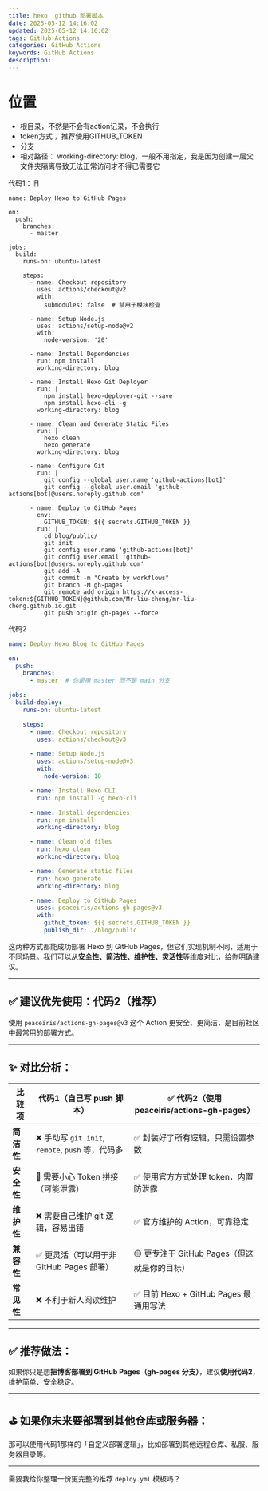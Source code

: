 ```yaml
---
title: hexo  github 部署脚本
date: 2025-05-12 14:16:02
updated: 2025-05-12 14:16:02
tags: GitHub Actions
categories: GitHub Actions
keywords: GitHub Actions
description:
---
```


# 位置

- 根目录，不然是不会有action记录，不会执行
- token方式  ，推荐使用GITHUB_TOKEN
- 分支
- 相对路径： working-directory: blog，一般不用指定，我是因为创建一层父文件夹隔离导致无法正常访问才不得已需要它



代码1：旧

```
name: Deploy Hexo to GitHub Pages

on:
  push:
    branches:
      - master

jobs:
  build:
    runs-on: ubuntu-latest

    steps:
      - name: Checkout repository
        uses: actions/checkout@v2
        with:
          submodules: false  # 禁用子模块检查

      - name: Setup Node.js
        uses: actions/setup-node@v2
        with:
          node-version: '20'

      - name: Install Dependencies
        run: npm install
        working-directory: blog

      - name: Install Hexo Git Deployer
        run: |
          npm install hexo-deployer-git --save
          npm install hexo-cli -g
        working-directory: blog

      - name: Clean and Generate Static Files
        run: |
          hexo clean
          hexo generate
        working-directory: blog

      - name: Configure Git
        run: |
          git config --global user.name 'github-actions[bot]'
          git config --global user.email 'github-actions[bot]@users.noreply.github.com'

      - name: Deploy to GitHub Pages
        env:
          GITHUB_TOKEN: ${{ secrets.GITHUB_TOKEN }}
        run: |
          cd blog/public/
          git init
          git config user.name 'github-actions[bot]'
          git config user.email 'github-actions[bot]@users.noreply.github.com'
          git add -A
          git commit -m "Create by workflows"
          git branch -M gh-pages
          git remote add origin https://x-access-token:${GITHUB_TOKEN}@github.com/Mr-liu-cheng/mr-liu-cheng.github.io.git
          git push origin gh-pages --force
```

代码2：
``` yml
name: Deploy Hexo Blog to GitHub Pages

on:
  push:
    branches:
      - master  # 你是用 master 而不是 main 分支

jobs:
  build-deploy:
    runs-on: ubuntu-latest

    steps:
      - name: Checkout repository
        uses: actions/checkout@v3

      - name: Setup Node.js
        uses: actions/setup-node@v3
        with:
          node-version: 18

      - name: Install Hexo CLI
        run: npm install -g hexo-cli

      - name: Install dependencies
        run: npm install
        working-directory: blog

      - name: Clean old files
        run: hexo clean
        working-directory: blog

      - name: Generate static files
        run: hexo generate
        working-directory: blog

      - name: Deploy to GitHub Pages
        uses: peaceiris/actions-gh-pages@v3
        with:
          github_token: ${{ secrets.GITHUB_TOKEN }}
          publish_dir: ./blog/public

```




这两种方式都能成功部署 Hexo 到 GitHub Pages，但它们实现机制不同，适用于不同场景。我们可以从**安全性、简洁性、维护性、灵活性**等维度对比，给你明确建议。

---

## ✅ 建议优先使用：**代码2（推荐）**

使用 `peaceiris/actions-gh-pages@v3` 这个 Action 更安全、更简洁，是目前社区中最常用的部署方式。

---

## ✨ 对比分析：

| 比较项     | 代码1（自己写 push 脚本）                         | ✅ 代码2（使用 peaceiris/actions-gh-pages） |
| ------- | ---------------------------------------- | ------------------------------------ |
| **简洁性** | ❌ 手动写 `git init`, `remote`, `push` 等，代码多 | ✅ 封装好了所有逻辑，只需设置参数                    |
| **安全性** | 🔐 需要小心 Token 拼接（可能泄露）                   | ✅ 使用官方方式处理 token，内置防泄露               |
| **维护性** | ❌ 需要自己维护 git 逻辑，容易出错                     | ✅ 官方维护的 Action，可靠稳定                  |
| **兼容性** | ✅ 更灵活（可以用于非 GitHub Pages 部署）             | 🟡 更专注于 GitHub Pages（但这就是你的目标）       |
| **常见性** | ❌ 不利于新人阅读维护                              | ✅ 目前 Hexo + GitHub Pages 最通用写法       |

---

## ✅ 推荐做法：

如果你只是想**把博客部署到 GitHub Pages（gh-pages 分支）**，建议**使用代码2**，维护简单、安全稳定。

---

## ⛳ 如果你未来要部署到其他仓库或服务器：

那可以使用代码1那样的「自定义部署逻辑」，比如部署到其他远程仓库、私服、服务器目录等。

---

需要我给你整理一份更完整的推荐 `deploy.yml` 模板吗？
